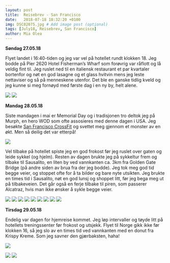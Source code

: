 ```yaml
---
layout: post
title:  Reisebrev - San Francisco
date:   2018-07-18 18:32:20 +0100
img: DSC02075.jpg # Add image post (optional)
tags: [July18, Reisebrev, San Francisco]
author: Mia Olea 
---
```

**Søndag 27.05.18**

Flyet landet i 16:40-tiden og jeg var vel på hotellet rundt klokken 18. Jeg bodde på Pier 2620 Hotel Fisherman’s Wharf som forøvrig var råflott og lå veldig fint til. Jeg ruslet ned til en italiensk restaurant et par kvartaler bortenfor og nøt en god lasagne og et glass hvitvin mens jeg leste nettaviser og så på menneskene utenfor. Det ble en ganske tidlig kveld og jeg kunne si meg fornøyd med første dag i en ny by, helt alene. 

![]({{site.baseurl}}/assets/img/DSC02042.jpg)
![]({{site.baseurl}}/assets/img/sanfran4.jpg) 

**Mandag 28.05.18**

Siste mandagen i mai er Memorial Day og i tradisjonen tro deltok jeg på Murph, en hero WOD som ofte assosieres med denne dagen i USA. Jeg besøkte [San Francisco CrossFit](http://sanfranciscocrossfit.com/) og svettet meg gjennom et monster av en økt. Men så deilig det var etterpå!

![]({{site.baseurl}}/assets/img/DSC02045.jpg)

Vel tilbake på hotellet spiste jeg en god frokost før jeg ruslet over gaten og leide sykkel (og hjelm). Resten av dagen brukte jeg på sykkeltur frem og tilbake til Sausalito, en liten by ved vannkanten ca. 3km fra Golden Gate Bridge (på andre siden av brua fra der jeg bodde). Jeg tok meg god tid begge veier, og stoppet ofte for å ta bilder og bare nyte utsikten. Jeg brukte en times tid i Sausalito, nøt en god lunsj og shoppet litt, før jeg bega meg ut på tilbakeveien. Det går også en ferje tilbake til piren, som passerer Alcatraz, hvis man ikke ønsker å sykle begge veier. 

![]({{site.baseurl}}/assets/img/DSC02053.jpg)
![]({{site.baseurl}}/assets/img/DSC02055.jpg)
![]({{site.baseurl}}/assets/img/DSC02056.jpg)
![]({{site.baseurl}}/assets/img/DSC02062.jpg)
![]({{site.baseurl}}/assets/img/DSC02070.jpg)
![]({{site.baseurl}}/assets/img/DSC02095.jpg)
![]({{site.baseurl}}/assets/img/DSC02104.jpg)
![]({{site.baseurl}}/assets/img/DSC02115.jpg)
![]({{site.baseurl}}/assets/img/DSC02117.jpg)

**Tirsdag 29.05.18**

Endelig var dagen for hjemreise kommet. Jeg løp intervaller og tøyde litt på hotellets treningssenter før frokost og utsjekk. Flyet til Norge gikk ikke før klokken 16, så jeg slo av en times tid ved vannkanten med en donut fra Krispy Kreme. Som jeg savner den gjærbaksten, haha!

![]({{site.baseurl}}/assets/img/sanfran2.jpg)

![]({{site.baseurl}}/assets/img/sanfran1.jpg) 
![]({{site.baseurl}}/assets/img/sanfran3.jpg)  

